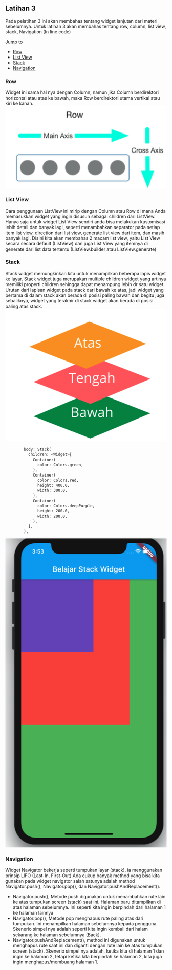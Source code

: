 ## Latihan 3

Pada pelatihan 3 ini akan membahas tentang widget lanjutan dari materi sebelumnya.
Untuk latihan 3 akan membahas tentang row, column, list view, stack, Navigation (In line code)

Jump to

- [Row](https://github.com/dikynugraha1111/bootcamp_uty/tree/master/lib/latihan_3#Row)
- [List View](https://github.com/dikynugraha1111/bootcamp_uty/tree/master/lib/latihan_3#List-View)
- [Stack](https://github.com/dikynugraha1111/bootcamp_uty/tree/master/lib/latihan_3#Stack)
- [Navigation](https://github.com/dikynugraha1111/bootcamp_uty/tree/master/lib/latihan_3#Navigation)

### Row

Widget ini sama hal nya dengan Column, namun jika Column berdirektori horizontal atau atas ke bawah, maka Row berdirektori utama vertikal atau kiri ke kanan.</br>
![row-direction](../../asset/raw/row_direction.png)</br>

### List View

Cara penggunaan ListView ini mirip dengan Column atau Row di mana Anda memasukkan widget yang ingin disusun sebagai children dari ListView.
Hanya saja untuk widget List View sendiri anda bisa melakukan kustomisasi lebih detail dan banyak lagi, seperti menambahkan separator pada setiap item list view, direction dari list view, generate list view dari item, dan masih banyak lagi.
Disini kita akan membahas 2 macam list view, yaitu List View secara secara default (ListView) dan juga List View yang itemnya di generate dari list data tertentu (ListView.builder atau ListView.generate)

### Stack

Stack widget memungkinkan kita untuk menampilkan beberapa lapis widget ke layar. Stack widget juga merupakan multiple children widget yang artinya memiliki properti children sehingga dapat menampung lebih dr satu widget. Urutan dari lapisan widget pada stack dari bawah ke atas, jadi widget yang pertama di dalam stack akan berada di posisi paling bawah dan begitu juga sebaliknya, widget yang terakhir di stack widget akan berada di posisi paling atas stack.</br>
![stack-pict](../../asset/raw/stack_pict.png)</br>

```
        body: Stack(
          children: <Widget>[
            Container(
              color: Colors.green,
            ),
            Container(
              color: Colors.red,
              height: 400.0,
              width: 300.0,
            ),
            Container(
              color: Colors.deepPurple,
              height: 200.0,
              width: 200.0,
            ),
          ],
        ),
```

![stack-sample](../../asset/raw/stack_sample.png)</br>

### Navigation

Widget Navigator bekerja seperti tumpukan layar (stack), ia menggunakan prinsip LIFO (Last-In, First-Out).Ada cukup banyak method yang bisa kita gunakan pada widget navigator salah satunya adalah method Navigator.push(), Navigator.pop(), dan Navigator.pushAndReplacement().

- Navigator.push(), Metode push digunakan untuk menambahkan rute lain ke atas tumpukan screen (stack) saat ini. Halaman baru ditampilkan di atas halaman sebelumnya. Ini seperti kita ingin berpindah dari halaman 1 ke halaman lainnya
- Navigator.pop(), Metode pop menghapus rute paling atas dari tumpukan. Ini menampilkan halaman sebelumnya kepada pengguna. Skenerio simpel nya adalah seperti kita ingin kembali dari halam sekarang ke halaman sebelumnya (Back).
- Navigator.pushAndReplacement(), method ini digunakan untuk menghapus rute saat ini dan diganti dengan rute lain ke atas tumpukan screen (stack). Skenerio simpel nya adalah, ketika kita di halaman 1 dan ingin ke halaman 2, tetapi ketika kita berpindah ke halaman 2, kita juga ingin menghapus/membuang halaman 1.
